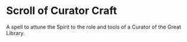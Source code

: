 # Scroll of Curator Craft

A spell to attune the Spirit to the role and tools of a Curator of the Great Library.
